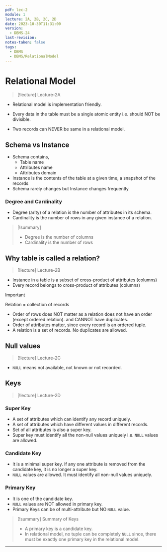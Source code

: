 ```yaml
---
pdf: lec-2
module: 1
lecture: 2A, 2B, 2C, 2D
date: 2023-10-30T11:31:00
version:
  - DBMS-24
last-revision: 
notes-taken: false
tags:
  - DBMS
  - DBMS/RelationalModel
---
```

# Relational Model
> [!lecture] Lecture-2A

- Relational model is implementation friendly.

- Every data in the table must be a single atomic entity i.e. should NOT be divisible.
- Two records can NEVER be same in a relational model.

## Schema vs Instance
- Schema contains,
	- Table name
	- Attributes name
	- Attributes domain
- Instance is the contents of the table at a given time, a snapshot of the records
- Schema rarely changes but Instance changes frequently

### Degree and Cardinality
- Degree (arity) of a relation is the number of attributes in its schema.
- Cardinality is the number of rows in any given instance of a relation.

> [!summary] 
> - Degree is the number of columns 
> - Cardinality is the number of rows


## Why table is called a relation?
> [!lecture] Lecture-2B

- Instance in a table is a subset of cross-product of attributes (columns)
- Every record belongs to cross-product of attributes (columns)

> [!important] 
> Relation = collection of records

- Order of rows does NOT matter as a relation does not have an order (except ordered relation). and CANNOT have duplicates.
- Order of attributes matter, since every record is an ordered tuple.
- A relation is a set of records. No duplicates are allowed.

## Null values
> [!lecture] Lecture-2C

- `NULL` means not available, not known or not recorded.

## Keys
> [!lecture] Lecture-2D

### Super Key
- A set of attributes which can identify any record uniquely.
- A set of attributes which have different values in different records.
- Set of all attributes is also a super key.
- Super key must identify all the non-null values uniquely i.e. `NULL` values are allowed.

### Candidate Key
- It is a minimal super key. If any one attribute is removed from the candidate key, it is no longer a super key.
- `NULL` values are allowed. It must identify all non-null values uniquely.

### Primary Key
- It is one of the candidate key.
- `NULL` values are NOT allowed in primary key.
- Primary Keys can be of multi-attribute but NO `NULL` value.

> [!summary] Summary of Keys
> - A primary key is a candidate key.
> - In relational model, no tuple can be completely `NULL` since, there must be exactly one primary key in the relational model.

---